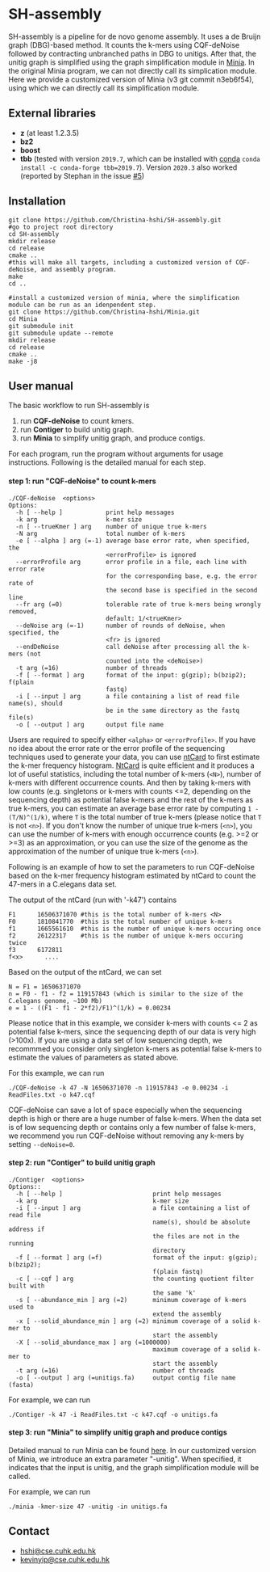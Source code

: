 # SH-assembly
SH-assembly is a pipeline for de novo genome assembly.
It uses a de Bruijn graph (DBG)-based method.
It counts the k-mers using CQF-deNoise followed by contracting unbranched paths in DBG to unitigs.
After that, the unitig graph is simplified using the graph simplification module in [Minia](https://github.com/GATB/minia).
In the original Minia program, we can not directly call its simplication module.
Here we provide a customized version of Minia (v3 git commit n3eb6f54), using which we can directly call its simplification module.

## External libraries
- **z**    (at least 1.2.3.5)
- **bz2**
- **boost**
- **tbb**   (tested with version `2019.7`, which can be installed with [conda](https://anaconda.org/conda-forge/tbb/files?version=2019.7&page=2&type=conda) `conda install -c conda-forge tbb=2019.7`). Version `2020.3` also worked (reported by Stephan in the issue [#5](https://github.com/Christina-hshi/SH-assembly/issues/5))

## Installation
    git clone https://github.com/Christina-hshi/SH-assembly.git
    #go to project root directory
    cd SH-assembly
    mkdir release
    cd release
    cmake ..
    #this will make all targets, including a customized version of CQF-deNoise, and assembly program.
    make
    cd ..

    #install a customized version of minia, where the simplification module can be run as an idenpendent step.
    git clone https://github.com/Christina-hshi/Minia.git
    cd Minia
    git submodule init
    git submodule update --remote
    mkdir release    
    cd release
    cmake ..
    make -j8

## User manual
The basic workflow to run SH-assembly is 

1. run **CQF-deNoise** to count kmers.
2. run **Contiger** to build unitig graph. 
3. run **Minia** to simplify unitig graph, and produce contigs.

For each program, run the program without arguments for usage instructions. Following is the detailed manual for each step.
#### step 1: run "CQF-deNoise" to count k-mers
```
./CQF-deNoise  <options>
Options:
  -h [ --help ]            print help messages
  -k arg                   k-mer size
  -n [ --trueKmer ] arg    number of unique true k-mers
  -N arg                   total number of k-mers
  -e [ --alpha ] arg (=-1) average base error rate, when specified, the 
                           <errorProfile> is ignored
  --errorProfile arg       error profile in a file, each line with error rate 
                           for the corresponding base, e.g. the error rate of 
                           the second base is specified in the second line
  --fr arg (=0)            tolerable rate of true k-mers being wrongly removed,
                           default: 1/<trueKmer>
  --deNoise arg (=-1)      number of rounds of deNoise, when specified, the 
                           <fr> is ignored
  --endDeNoise             call deNoise after processing all the k-mers (not 
                           counted into the <deNoise>)
  -t arg (=16)             number of threads
  -f [ --format ] arg      format of the input: g(gzip); b(bzip2); f(plain 
                           fastq)
  -i [ --input ] arg       a file containing a list of read file name(s), should
                           be in the same directory as the fastq file(s)
  -o [ --output ] arg      output file name
```
Users are required to specify either ```<alpha>``` or ```<errorProfile>```. 
If you have no idea about the error rate or the error profile of the sequencing techniques used to generate your data, you can use [ntCard](https://github.com/bcgsc/ntCard.git) to first estimate the k-mer frequency histogram. 
[NtCard](https://github.com/bcgsc/ntCard.git) is quite efficient and it produces a lot of useful statistics, including the total number of k-mers (```<N>```), number of k-mers with different occurrence counts. 
And then by taking k-mers with low counts (e.g. singletons or k-mers with counts <=2, depending on the sequencing depth) as potential false k-mers and the rest of the k-mers as true k-mers, you can estimate an average base error rate by computing ```1 - (T/N)^(1/k)```, where ```T``` is the total number of true k-mers (please notice that ```T``` is not ```<n>```). 
If you don't know the number of unique true k-mers (```<n>```), you can use the number of k-mers with enough occurrence counts (e.g. >=2 or >=3) as an approximation, or you can use the size of the genome as the approximation of the number of unique true k-mers (```<n>```). 

Following is an example of how to set the parameters to run CQF-deNoise based on the k-mer frequency histogram estimated by ntCard to count the 47-mers in a C.elegans data set.

The output of the ntCard (run with '-k47') contains 
```
F1      16506371070 #this is the total number of k-mers <N>
F0      1810841770  #this is the total number of unique k-mers
f1      1665561610  #this is the number of unique k-mers occuring once
f2      26122317    #this is the number of unique k-mers occuring twice
f3      6172811
f<x>      ....
```

Based on the output of the ntCard, we can set 
```
N = F1 = 16506371070
n = F0 - f1 - f2 = 119157843 (which is similar to the size of the C.elegans genome, ~100 Mb)
e = 1 - ((F1 - f1 - 2*f2)/F1)^(1/k) = 0.00234
```
Please notice that in this example, we consider k-mers with counts <= 2 as potential false k-mers, since the sequencing depth of our data is very high (>100x). If you are using a data set of low sequencing depth, we recommmed you consider only singleton k-mers as potential false k-mers to estimate the values of parameters as stated above.

For this example, we can run
```
./CQF-deNoise -k 47 -N 16506371070 -n 119157843 -e 0.00234 -i ReadFiles.txt -o k47.cqf
```

CQF-deNoise can save a lot of space especially when the sequencing depth is high or there are a huge number of false k-mers. When the data set is of low sequencing depth or contains only a few number of false k-mers, we recommend you run CQF-deNoise without removing any k-mers by setting ```--deNoise=0```.

#### step 2: run "Contiger" to build unitig graph
```
./Contiger  <options>
Options::
  -h [ --help ]                         print help messages
  -k arg                                k-mer size
  -i [ --input ] arg                    a file containing a list of read file 
                                        name(s), should be absolute address if 
                                        the files are not in the running 
                                        directory
  -f [ --format ] arg (=f)              format of the input: g(gzip); b(bzip2);
                                        f(plain fastq)
  -c [ --cqf ] arg                      the counting quotient filter built with
                                        the same 'k'
  -s [ --abundance_min ] arg (=2)       minimum coverage of k-mers used to 
                                        extend the assembly
  -x [ --solid_abundance_min ] arg (=2) minimum coverage of a solid k-mer to 
                                        start the assembly
  -X [ --solid_abundance_max ] arg (=1000000)
                                        maximum coverage of a solid k-mer to 
                                        start the assembly
  -t arg (=16)                          number of threads
  -o [ --output ] arg (=unitigs.fa)     output contig file name (fasta)
```

For example, we can run
```
./Contiger -k 47 -i ReadFiles.txt -c k47.cqf -o unitigs.fa
```

#### step 3: run "Minia" to simplify unitig graph and produce contigs
Detailed manual to run Minia can be found [here](https://github.com/GATB/minia.git). In our customized version of Minia, we introduce an extra parameter "-unitig". When specified, it indicates that the input is unitig, and the graph simplification module will be called.

For example, we can run
```
./minia -kmer-size 47 -unitig -in unitigs.fa
```

## Contact
- hshi@cse.cuhk.edu.hk
- kevinyip@cse.cuhk.edu.hk


